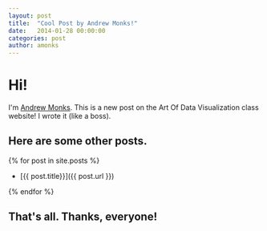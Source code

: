 ```yaml
---
layout: post
title:  "Cool Post by Andrew Monks!"
date:   2014-01-28 00:00:00
categories: post
author: amonks
---
```


# Hi!

I'm [Andrew Monks](http://monks.co/). This is a new post on the Art Of Data Visualization class website! I wrote it (like a boss).

## Here are some other posts.

{% for post in site.posts %}

-	[{{ post.title}}]({{ post.url }})

{% endfor %}

## That's all. Thanks, everyone!